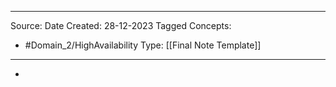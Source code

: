 - - -
Source:
Date Created:  28-12-2023
Tagged Concepts:
- #Domain_2/HighAvailability 
Type: [[Final Note Template]]
- - - 
- 